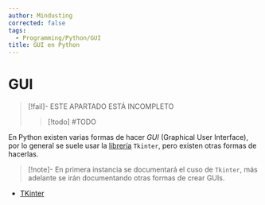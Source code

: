 ```yaml
---
author: Mindusting
corrected: false
tags:
  - Programming/Python/GUI
title: GUI en Python
---
```


# GUI

> [!fail]- ESTE APARTADO ESTÁ INCOMPLETO
> > [!todo] #TODO

En Python existen varias formas de hacer *GUI* (Graphical User Interface), por lo general se suele usar la [librería](py_module.md) `Tkinter`, pero existen otras formas de hacerlas.

> [!note]-
> En primera instancia se documentará el cuso de `Tkinter`, más adelante se irán documentando otras formas de crear GUIs.

- [TKinter](tkinter/py_tk.md)
